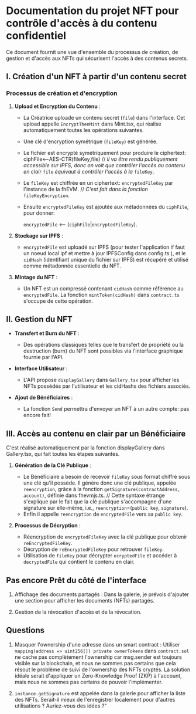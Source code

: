# Documentation du projet NFT pour contrôle d'accès à du contenu confidentiel

Ce document fournit une vue d'ensemble du processus de création, de gestion et d'accès aux NFTs qui sécurisent l'accès à des contenus secrets.

## I. Création d'un NFT à partir d'un contenu secret

### Processus de création et d'encryption

1. **Upload et Encryption du Contenu** :
    - La Créatrice uploade un contenu secret (`file`) dans l'interface. Cet upload appelle `EncryptThenMint` dans Mint.tsx, qui réalise automatiquement toutes les opérations suivantes. 
    - Une clé d'encryption symétrique (`fileKey`) est générée.
    - Le fichier est encrypté symétriquement pour produire le ciphertext: ciphFile<--AES-CTR(fileKey,file)
// _Il va être rendu publiquement accessible sur IPFS, donc on voit que contrôler l'accès au contenu en clair_ `file` _équivaut à contrôler l'accès à la_ `fileKey`.
    - Le `fileKey` est chiffrée en un ciphertext: `encryptedFileKey` par l'instance de la fhEVM. // _C'est fait dans la fonction_ `fileKeyEncryption`.
    - Ensuite `encryptedFileKey` est ajoutée aux métadonnées du `ciphFile`, pour donner:
      
      `encryptedFile` <-- (`ciphFile`|`encryptedFileKey`).

2. **Stockage sur IPFS** :
    - `encryptedFile` est uploadé sur IPFS (pour tester l'application if faut un noeud local ipf et mettre à jour IPFSConfig dans config.ts ), et le `cidHash` (identifiant unique du fichier sur IPFS) est récupéré et utilisé comme métadonnée essentielle du NFT.


3. **Mintage du NFT** :
    - Un NFT est un compressé contenant `cidHash` comme référence au `encryptedFile`. La fonction `mintToken(cidHash)` dans `contract.ts` s'occupe de cette opération. 

## II. Gestion du NFT

- **Transfert et Burn du NFT** :
    - Des opérations classiques telles que le transfert de propriété ou la destruction (burn) du NFT sont possibles via l'interface graphique fournie par l'API.

- **Interface Utilisateur** :
    - L'API propose `displayGallery` dans `Gallery.tsx` pour afficher les NFTs possédés par l'utilisateur et les cidHashs des fichiers associés.

- **Ajout de Bénéficiaires** :
    - La fonction `Send` permettra d'envoyer un NFT à un autre compte: pas encore fait!

## III. Accès au contenu en clair par un Bénéficiaire
C'est réalisé automatiquement par la fonction displayGallery dans Gallery.tsx, qui fait toutes les étapes suivantes.
1. **Génération de la Clé Publique** :
    - Le Bénéficiaire a besoin de recevoir `fileKey` sous format chiffré sous une clé qu'il possède.
      Il génère donc une clé publique, appelée `reencryption`, grâce à la fonction `getSignature(contractAddress, account)`, définie dans fhevmjs.ts.
      // Cette syntaxe étrange s'explique par le fait que la clé publique s'accompagne d'une signature sur elle-même, i.e., `reencryption`=(`public key`, `signature`).
    - Enfin il appelle `reencryption` de `encryptedFile` vers sa `public key`.

2. **Processus de Décryption** :
    - Réencryption de `encryptedFileKey` avec la clé publique pour obtenir `reEncryptedFileKey`.
    - Décryption de `reEncryptedFileKey` pour retrouver `fileKey`.
    - Utilisation de `fileKey` pour décrypter `ecryptedFile` et accéder à `decryptedFile` qui contient le contenu en clair.


## Pas encore Prêt du côté de l'interface

1. Affichage des documents partagés : Dans la galerie, je prévois d'ajouter une section pour afficher les documents (NFTs) partagés.

2. Gestion de la révocation d'accès et de la révocation.

## Questions

1. Masquer l'ownership d'une adresse dans un smart contract : Utiliser `mapping(address => uint256[]) private ownerTokens` dans `contract.sol` ne cache pas complètement l'ownership car msg.sender est toujours visible sur la blockchain, et nous ne sommes pas certains que cela résout le problème de suivi de l'ownership des NFTs cryptés. La solution idéale serait d'appliquer un Zero-Knowledge Proof (ZKP) à l'account, mais nous ne sommes pas certains de pouvoir l'implémenter.

2. `instance.getSignature` est appelée dans la galerie pour afficher la liste des NFTs. Serait-il mieux de l'enregistrer localement pour d'autres utilisations ? Auriez-vous des idées ?"
